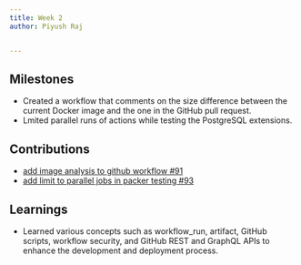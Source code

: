 ```yaml
---
title: Week 2
author: Piyush Raj


---
```


## Milestones
- Created a workflow that comments on the size difference between the current Docker image and the one in the GitHub pull request.
- Lmited parallel runs of actions while testing the PostgreSQL extensions.
<!-- ## Screenshots / Videos  -->

## Contributions
- [ add image analysis to github workflow #91 ](https://github.com/Samagra-Development/WarpSQL/pull/91)
- [ add limit to parallel jobs in packer testing #93 ](https://github.com/Samagra-Development/WarpSQL/pull/93)
## Learnings
- Learned various concepts such as workflow_run, artifact, GitHub scripts, workflow security, and GitHub REST and GraphQL APIs to enhance the development and deployment process.
